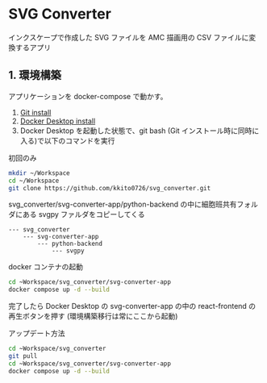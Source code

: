 # SVG Converter

インクスケープで作成した SVG ファイルを AMC 描画用の CSV ファイルに変換するアプリ

## 1. 環境構築

アプリケーションを docker-compose で動かす。

1. [Git install](https://qiita.com/T-H9703EnAc/items/4fbe6593d42f9a844b1c)
2. [Docker Desktop install](https://docs.docker.com/get-docker/)
3. Docker Desktop を起動した状態で、git bash (Git インストール時に同時に入る)で以下のコマンドを実行

初回のみ

```bash
mkdir ~/Workspace
cd ~/Workspace
git clone https://github.com/kkito0726/svg_converter.git
```

svg_converter/svg-converter-app/python-backend の中に細胞班共有フォルダにある svgpy ファルダをコピーしてくる

```
--- svg_converter
    --- svg-converter-app
        --- python-backend
            --- svgpy
```

docker コンテナの起動

```bash
cd ~Workspace/svg_converter/svg-converter-app
docker compose up -d --build
```

完了したら Docker Desktop の svg-converter-app の中の react-frontend の再生ボタンを押す (環境構築移行は常にここから起動)

アップデート方法

```bash
cd ~Workspace/svg_converter
git pull
cd ~Workspace/svg_converter/svg-converter-app
docker compose up -d --build
```

